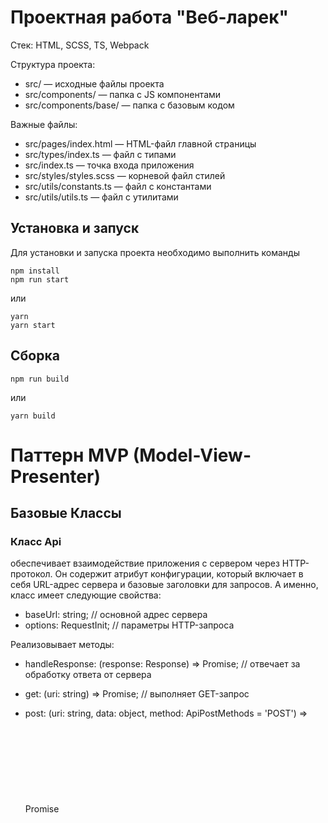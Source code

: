 # Проектная работа "Веб-ларек"

Стек: HTML, SCSS, TS, Webpack

Структура проекта:
- src/ — исходные файлы проекта
- src/components/ — папка с JS компонентами
- src/components/base/ — папка с базовым кодом

Важные файлы:
- src/pages/index.html — HTML-файл главной страницы
- src/types/index.ts — файл с типами
- src/index.ts — точка входа приложения
- src/styles/styles.scss — корневой файл стилей
- src/utils/constants.ts — файл с константами
- src/utils/utils.ts — файл с утилитами

## Установка и запуск
Для установки и запуска проекта необходимо выполнить команды

```
npm install
npm run start
```

или

```
yarn
yarn start
```
## Сборка

```
npm run build
```

или

```
yarn build
```


# Паттерн MVP (Model-View-Presenter)
## Базовые Классы

###  Класс Api 
обеспечивает взаимодействие приложения с сервером через HTTP-протокол. Он содержит атрибут конфигурации, который включает в себя URL-адрес сервера и базовые заголовки для запросов. А именно, класс имеет следующие свойства:
 - baseUrl: string; // основной адрес сервера
 - options: RequestInit; // параметры HTTP-запроса

Реализовывает методы:
 - handleResponse: (response: Response) => Promise<object>; // отвечает за обработку ответа от сервера
 - get: (uri: string) => Promise<object>; // выполняет GET-запрос
 - post: (uri: string, data: object, method: ApiPostMethods = 'POST') => Promise<object>; // выполняет POST-запрос

 - get для получения с сервера, принимающий параметр uri,
 - post для отправки данных на сервер, принимающий uri ссылку, объект данных и метод запроса, а также метод handleResponse для обработки полученного ответа от сервера в методах get и post. Конструктор класса принимает базовый URL запроса, также опции запроса и присваивает их соответствующим параметрам объекта класса.

### Класс Component
Это абстрактный базовый класс, предназначенный для создания пользовательских компонентов, взаимодействующих с элементами DOM. Основные методы включают:

 - toggleClass(element: HTMLElement, className: string, force?: boolean): меняет состояние указанного класса у элемента. Если параметр force задан, класс будет добавлен или убран в зависимости от его значения.
 - setText(element: HTMLElement, value: unknown): обновляет текстовое содержимое элемента.
 - setDisabled(element: HTMLElement, state: boolean): изменяет состояние блокировки элемента.
 - setHidden(element: HTMLElement): скрывает элемент.
 - setVisible(element: HTMLElement): делает элемент видимым.
 - setImage(element: HTMLImageElement, src: string, alt?: string): обновляет изображение и альтернативный текст для элемента.
 - render(data?: Partial<T>): HTMLElement: отвечает за рендеринг компонента, принимая необязательные данные для обновления состояния и возвращает корневой DOM-элемент.

### Класс Model
Модель представляет собой абстрактный класс для создания моделей данных, поддерживающих события. Он предназначен для управления данными и уведомления других компонентов о их изменениях.
Model:
Основной класс для создания моделей данных.
Метод emitChanges(), который уведомляет об изменениях.

> Таким образом, классы Model и Component создают основу для работы с данными и визуальными элементами веб-приложения, обеспечивая возможность управления состоянием и представлением.
   
### Класс EventEmitter
Класс EventEmitter предоставляет механизмы для управления событиями в приложении. Он включает в себя методы для добавления и удаления обработчиков событий, инициирования событий и их прослушивания. Основные характеристики:

Свойство _events: структура данных (Map), в которой хранятся события и соответствующие подписчики (Set).
Методы:

 - on<T extends object>(eventName: EventName, callback: (event: T) => void): регистрирует обработчик для указанного события.
 - off(eventName: EventName, callback: Subscriber): отменяет регистрацию обработчика для события.
 - emit<T extends object>(eventName: string, data?: T): инициирует событие с заданными данными, вызывая все зарегистрированные обработчики для этого события.
 - onAll(callback: (event: EmitterEvent) => void): устанавливает глобальный обработчик для всех событий.
 - offAll(): очищает все обработчики, сбрасывая карту _events.
 - trigger<T extends object>(eventName: string, context?: Partial<T>): возвращает функцию, которая вызывает emit для определённого события с контекстом.



## Классы слоя данных
### Класс LarekApi 
наследует функциональность класса Api. В его конструктор передаются два параметра: URL CDN и базовый URL.
LarekApi предназначен для работы с API приложения и загрузки данных о товарах и списках товаров. Он учитывает расположение CDN для корректного указания путей к изображениям товаров, обеспечивая взаимодействие с внешними сервисами и источниками данных. LarekApi содержит единственное доступное только для чтения свойство cdn и следующие методы:
 - getProductItem(id: string): Promise<ICard>: Данный метод получает данные о товаре по его идентификатору (id) и возвращает объект с данными о товаре (ICard), включая путь к изображению, который представляет собой полный URL, построенный на основе CDN и пути к изображению.
 - getCardList(): Promise<ICard[]>: Этот метод получает список товаров из API и возвращает массив объектов с данными о товарах (ICard[]), включая полные URL-адреса изображений товаров, сформированные на основе CDN и путей к изображениям.
 - orderProducts(order: IOrder): Данный метод выполняет отправку заказа на сервер. Он принимает объект order типа IOrder, который содержит информацию о заказе, и затем выполняет POST-запрос к серверу, отправляя этот объект.

### Класс AppState
, наследующий от класса Model, управляет состоянием приложения, включая информацию о заказах, каталогах товаров, ошибках форм, карточках для превью и корзине. Он включает в себя следующие свойства и методы:
 - Свойства:

	 - items: ICard[] — массив всех доступных товаров.
	 - catalog: ICard[] — массив, представляющий каталог товаров.
	 - basket: ICard[] — массив, представляющий корзину покупок.
	 - preview: string | null — идентификатор товара для предварительного просмотра (может быть null).
	 - order: IOrder — объект, содержащий информацию о текущем заказе (email, телефон, адрес, способ оплаты, общая стоимость и перечень товаров).


 - Методы:
	 - setItems(items: ICard[]): ICard[] — обновляет список отображаемых товаров.
	 - setPreview(item: ICard): void — устанавливает товар для предварительного просмотра.
	 - addToBasket(item: ICard): void — добавляет товар в корзину.
	 - removeItem(id: string): void — удаляет товар из корзины по идентификатору.
	 - getTotal(): number — вычисляет общую стоимость товаров в корзине.
	 - validatePaymentForm(): boolean — проверяет, есть ли ошибки в форме оплаты, и генерирует соответствующие события.
	 - validateContactsForm(): boolean — проверяет форму контактных данных на ошибки и генерирует соответствующие события.
	 - isItemSelected(item: ICard): boolean — проверяет, выбран ли указанный товар.
	 - setAddress(value: string): void — устанавливает адрес доставки.
	 - setPaymentMethod(method: string): void — устанавливает способ оплаты.
	 - setContacts(field: keyof IContact, value: string): void — устанавливает значение указанного поля контактных данных с проверкой формы.
	 - setOrderData(): void — формирует данные заказа на основе элементов в корзине и их общей стоимости.
	 - clearOrderForm(): void — очищает данные формы заказа.
	 - clearOrder(): void — очищает корзину и всю информацию о заказе.

### Form
абстрактный класс, отвечающий за создание экземпляра формы, обрабатывает ввод данных от пользователя и демонстрирует сообщения об ошибках. Он принимает два параметра: container (HTML-элемент формы) и events (объект для обработки событий). Класс предоставляет следующие методы и свойства:


 - valid: свойство, управляющее доступностью кнопки отправки формы.
 - errors: свойство для установки сообщений об ошибках.
 - render(state: Partial<T> & IForm): метод, который отображает форму с учетом переданного состояния.
Кроме того, в классе реализованы внутренние методы для обработки событий ввода данных и отправки формы. Эти методы генерируют соответствующие события, позволяя другим частям приложения реагировать на изменения в форме.




## Классы слоя отображения
### Класс Modal
предназначен для управления модальными окнами в приложении. Он предоставляет методы для открытия, закрытия и обновления содержимого модального окна, а также обеспечивает обработку различных событий. Внутри класса имеются следующие свойства: _content, которое хранит текущее содержимое модального окна, и closeButton, отвечающее за кнопку закрытия окна. Класс включает в себя следующие ключевые методы:

 - openModal(): этот метод открывает модальное окно;
 - closeModal(): закрывает модальное окно, реагируя на нажатие на оверлей или кнопку закрытия;
 - render(changeButton): отвечает за отображение содержимого модального окна, в зависимости от контекста его вызова — будь то карточка товара или корзина покупок;
 - setter content: позволяет установить содержимое модального окна, заменяя текущее значение свойства _content на переданный HTML-элемент value.
Этот класс предоставляет гибкий и удобный способ работы с модальными окнами, позволяя разработчикам легко внедрять их в интерфейс приложения.

### Класс Basket
предназначен для управления корзиной покупок в приложении, обеспечивая функционал добавления и удаления товаров, а также отображение их в списке. Он включает три основных свойства: _list, представляющий собой HTML-элемент, в который будут помещены товары; _total, элемент для вывода общей стоимости товаров; и _button, HTML-кнопка, предназначенная для выполнения различных действий с корзиной.
Класс имеет следующие методы:

 - set items(items: HTMLElement[]): этот метод устанавливает элементы корзины. Если переданный массив items пуст, он отображает сообщение о том, что корзина пуста. В противном случае он обновит содержимое списка с помощью переданных элементов, заменяя предыдущее содержимое.

 - set total(total: number): void: метод, который устанавливает общую сумму всех товаров в корзине.

### Класс BasketItem 
представляет отдельный товар в корзине покупок и обеспечивает отображение информации о нем, а также выполнение различных действий. Он включает в себя свойства и методы, такие как:

 - set counter(value: string): void: устанавливает значение счетчика для данного товара.
 - set title(value: string): void: устанавливает название товара.
 - set price(value: string): void: устанавливает цену товара.

### Класс Card
предназначен для управления карточками в приложении. Он позволяет настраивать различные атрибуты карточек, включая уникальный идентификатор, заголовок, цену, изображение, описание и категорию. Класс обеспечивает методы для взаимодействия с карточками и их элементами.

 - Обязательные свойства:
	 - _id: Уникальный идентификатор карточки.
	 - _title: Заголовок карточки.
	 - _price: Цена карточки.
 - Опциональные свойства:
	 - _description: Описание карточки.
	 - _image: Изображение, связанное с карточкой.
	 - _category: Категория, к которой принадлежит карточка.
	 - _button: Опциональный элемент кнопки.
	 - _categoryColor: Карта (Map), сопоставляющая категории с соответствующими стилями.
Класс реализует геттеры и сеттеры для работы с данными свойствами.

### Класс PaymentForm
PaymentForm – это специализированная форма для управления данными о платеже. Она наследует функциональность базового класса Form и предлагает дополнительные возможности для настройки кнопок выбора методов оплаты и обработки полей, связанных с адресом доставки.

 - Свойства:
	 - container: HTML-элемент, который представляет форму данных о платеже.
	 - events: Объект, предназначенный для работы с событиями в форме.
 - Методы:
	 - set address(value: string): Устанавливает значение поля для адреса доставки.
	 - setPaymentButton(name: string): Активирует состояние для кнопок, отвечающих за выбор метода оплаты.
### Класс ContactsForm
ContactsForm – это специализированная форма, предназначенная для управления контактными данными заказа. Она также наследует класс Form и предоставляет функционал, необходимый для работы с контактной информацией пользователя.

 - Свойства:
	 - container: HTML-элемент формы, содержащей контактные данные.
	 - events: Объект для управления событиями в форме.
 - Методы:
	 - set phone(value: string): Устанавливает значение поля для телефона.
	 - set email(value: string): Устанавливает значение поля для электронной почты.

### Класс Page 
Этот компонент предназначен для управления аспектами страницы в приложении, включая настройку списка продуктов, блокировку и разблокировку страницы, а также обработку событий, связанных с корзиной. 

 - Свойства:
	 - _cardList: элемент списка карточек продуктов (HTMLElement), где отображаются доступные товары.
	 - _basket: элемент корзины (HTMLElement) в заголовке страницы, отражающий текущее состояние корзины.
	 - _basket_counter: элемент, показывающий количество товаров, находящихся в корзине.
	 - _pageWrapper: элемент обертки страницы (HTMLElement), который может быть заблокирован для предотвращения взаимодействия пользователя.
 - Методы класса:
	 - set productList(items: HTMLElement[]): этот метод заменяет содержимое списка карточек продуктов на переданные элементы, обновляя отображение товаров.
	 - set locked(value: boolean): метод для установки состояния блокировки страницы, что позволяет управлять доступом к элементам интерфейса.
### Класс Success
Этот компонент служит для отображения сообщения об успешном завершении какой-либо операции или процесса. Он наследует свойства класса Component и предлагает возможность закрытия сообщения, а также отображает общую сумму операции. Компонент не содержит методов, но включает в себя следующие свойства:

 - container: HTML-элемент, в который рендерится сообщение о завершении операции, информируя пользователя об успехе.
 - actions: объект, представляющий действия, доступные пользователю при взаимодействии с сообщением (например, возможность закрыть уведомление).
 - total: общая сумма операции, которая отображается в сообщении, предоставляя ясное понимание проведенной транзакции.

# Слой Presenter
Слой Presenter в проекте представлен файлом index.ts и реализует свою функциональность через объект класса EventEmitter, который связывает данные и визуальное отображение, инициализируя различные события.
Вот список событий, которые могут быть инициированы:

 - cards:changed — Это событие срабатывает при изменении массива товаров. Оно вызывает сеттер объекта класса Page и инициирует рендеринг карточек товаров в галерее.

 - card:select — Это событие активируется при клике на карточку товара, получая информацию о выбранном товаре для отображения в модальном окне.

 - preview:changed — При получении данных о конкретном товаре по его идентификатору с сервера, это событие открывает модальное окно и рендерит карточку товара.

 - card:toBasket — Срабатывает при нажатии кнопки "Купить" и добавляет информацию о выбранном товаре в корзину.

 - card:fromBasket — Это событие срабатывает при нажатии кнопки удаления товара из корзины и удаляет товар и его данные.

 - modal:open — Открывает модальное окно при взаимодействии с соответствующей областью, а также блокирует прокрутку страницы.

 - modal:close — Закрывает модальное окно и отключает блокировку прокрутки страницы.

 - order:open — Инициируется клацанием на кнопку "оформить" в корзине, переключая содержимое модального окна на первую вкладку оформления заказа.

 - contacts:open — Переключает содержимое модального окна на форму для ввода контактных данных.

 - contacts:submit — Переключает содержимое модального окна на заглушку с сообщением о успешном выполнении заказа, как ответ на отправку формы.

 - basket:open — Это событие срабатывает при клике на иконку корзины, открывая модальное окно с отображением добавленных товаров. Также инициирует проверку на наличие товаров: в случае пустой корзины кнопка оформления заказа становится неактивной.

 - basket:changed — Вызывается при изменении содержимого корзины (добавлениях или удалениях товаров).

 - paymentMethod:changed — Активируется при выборе одного из методов оплаты товара.

 - formErrors:change — Срабатывает при изменении состояния ошибок в форме.

 - /^contacts..*:change/ — Вызывается при изменении значений в полях формы контактных данных.

 - /^order..*:change/ — Вызывается при изменении значений в полях формы оформления заказа.

Таким образом, слой Presenter обеспечивает управление взаимодействием между данными и пользовательским интерфейсом, инициируя определенные события, которые позволяют обновлять отображение и обрабатывать действия пользователей.
Презентер служит связующим звеном между моделью и представлением. Он обрабатывает пользовательский ввод, взаимодействует с моделью и обновляет представление на основе данных.
Реализовано с помощью отдельных классов или методов в классах, таких как Form, Basket, OrderPayments, и OrderContacts, которые взаимодействуют с AppState и обновляют View в соответствии с бизнес-логикой. 
Например, эти классы могут:
 - Инициировать валидацию данных, обрабатывая ввод пользователя и взаимодействуя с AppState для выполнения методов validateOrder(), setOrderField().
 - Отправлять данные заказа на сервер через методы класса LarekApi и обновлять представление в случае успешного оформления заказа.
 - Обновлять состояние формы (отображение ошибок, управлять кнопками), опираясь на данные из AppState.


# Основные типы данных


- Перечисление категорий
```
export enum Category {
	'софт-скил',
	'другое',
	'дополнительное',
	'кнопка',
	'хард-скил',
}
```

- Интерфейс, описывающий карточку товара:
```
export interface ICardItem {
	id: string;
	title: string;
	description?: string;
	image?: string;
	category?: Category;
	price: number | null;
	buttonName?: string;
}
```

- Интерфейс описывает структуру объекта, который содержит список карточек товаров. 
```
export interface ICardList {
	total: number;
	items: ICardItem[];
}
```

- Интерфейс определяет структуру контактной информации, необходимой для оформления заказа. 
```
export interface IOrderContacts {
	email: string;
	phone: string;
}
```

- Интерфейс описывает структуру информации о платеже, связанной с заказом.
```
export interface IOrderPayments {
	payment: string;
	address: string;
}
```

- Интерфейс объединяет информацию о контактах и платежах, создавая полную структуру для заказа.
```
export interface IOrder extends IOrderContacts, IOrderPayments {
	total: number;
	items: string[];
}
```

- Интерфейс описывает структуру объекта, который возвращается после успешного оформления заказа.
```
export interface IOrderResult {
	id: string;
	total: number;
}
```

Интерфейс для класса AppState, описывает состояние приложения и управляет данными:
```
export interface IAppState {
	basket: ICardItem[];
	catalog: ICardItem[];
	preview: string | null;
	order: IOrder | null;
}
```

Получив массив карточек с сервера, мы отображаем их в галерее по событию. При клике на карточку открывается модальное окно с её данными. Если нажать кнопку "В корзину", товар добавляется или удаляется из неё, если он уже присутствует. Модальное окно можно закрыть, кликнув вне его области или на крестик. При оформлении заказа открывается новое модальное окно для выбора способа оплаты и указания адреса доставки. Если какие-то поля не заполнены, переход к следующему шагу блокируется. Затем заполняются поля для указания электронной почты и телефона. Если ошибок нет, заказ отправляется на сервер. При успешной отправке появляется модальное окно с уведомлением об успешном оформлении заказа и сумме покупки, а корзина очищается.
